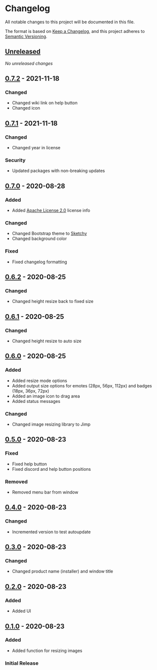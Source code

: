 # Changelog
All notable changes to this project will be documented in this file.

The format is based on [Keep a Changelog](https://keepachangelog.com/en/1.0.0/),
and this project adheres to [Semantic Versioning](https://semver.org/spec/v2.0.0.html).

## [Unreleased]
_No unreleased changes_

## [0.7.2] - 2021-11-18
### Changed
- Changed wiki link on help button
- Changed icon

## [0.7.1] - 2021-11-18
### Changed
- Changed year in license 

### Security 
- Updated packages with non-breaking updates

## [0.7.0] - 2020-08-28
### Added
- Added [Apache License 2.0](https://choosealicense.com/licenses/apache-2.0/) license info

### Changed
- Changed Bootstrap theme to [Sketchy](https://bootswatch.com/sketchy/)
- Changed background color

### Fixed
- Fixed changelog formatting

## [0.6.2] - 2020-08-25
### Changed
- Changed height resize back to fixed size

## [0.6.1] - 2020-08-25
### Changed
- Changed height resize to auto size

## [0.6.0] - 2020-08-25
### Added
- Added resize mode options
- Added output size options for emotes (28px, 56px, 112px) and badges (18px, 36px, 72px)
- Added an image icon to drag area
- Added status messages

### Changed
- Changed image resizing library to Jimp

## [0.5.0] - 2020-08-23
### Fixed
- Fixed help button
- Fixed discord and help button positions

### Removed
- Removed menu bar from window

## [0.4.0] - 2020-08-23
### Changed
- Incremented version to test autoupdate

## [0.3.0] - 2020-08-23
### Changed
- Changed product name (installer) and window title

## [0.2.0] - 2020-08-23
### Added
- Added UI 

## [0.1.0] - 2020-08-23
### Added
- Added function for resizing images

### Initial Release

[0.7.2]: https://github.com/aosterwyk/emote-resizer/tree/v0.7.2
[0.7.1]: https://github.com/aosterwyk/emote-resizer/tree/v0.7.1
[0.7.0]: https://github.com/aosterwyk/emote-resizer/tree/v0.7.0
[0.6.2]: https://github.com/aosterwyk/emote-resizer/tree/v0.6.2
[0.6.1]: https://github.com/aosterwyk/emote-resizer/tree/v0.6.1
[0.6.0]: https://github.com/aosterwyk/emote-resizer/tree/v0.6.0
[0.5.0]: https://github.com/aosterwyk/emote-resizer/tree/v0.5.0
[0.4.0]: https://github.com/aosterwyk/emote-resizer/tree/v0.4.0
[0.3.0]: https://github.com/aosterwyk/emote-resizer/tree/v0.3.0
[0.2.0]: https://github.com/aosterwyk/emote-resizer/tree/v0.2.0
[0.1.0]: https://github.com/aosterwyk/emote-resizer/tree/v0.1.0
[Unreleased]: https://github.com/aosterwyk/emote-resizer/compare/master...develop
